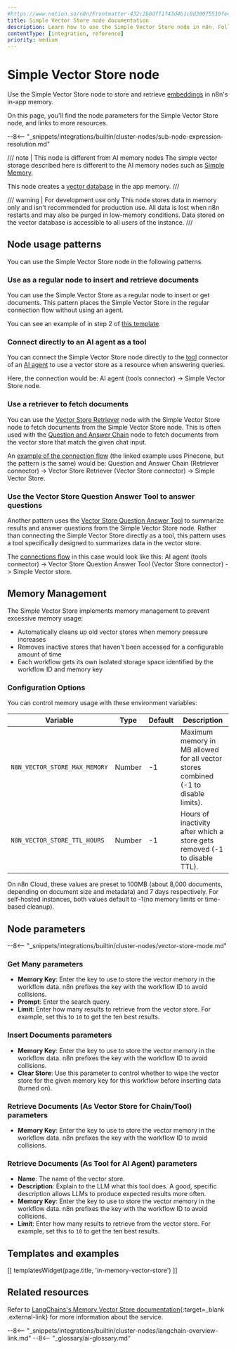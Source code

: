 ```yaml
---
#https://www.notion.so/n8n/Frontmatter-432c2b8dff1f43d4b1c8d20075510fe4
title: Simple Vector Store node documentation
description: Learn how to use the Simple Vector Store node in n8n. Follow technical documentation to integrate Simple Vector Store node into your workflows.
contentType: [integration, reference]
priority: medium
---
```


# Simple Vector Store node

Use the Simple Vector Store node to store and retrieve [embeddings](/glossary.md#ai-embedding) in n8n's in-app memory. 

On this page, you'll find the node parameters for the Simple Vector Store node, and links to more resources.

--8<-- "_snippets/integrations/builtin/cluster-nodes/sub-node-expression-resolution.md"

/// note | This node is different from AI memory nodes
The simple vector storage described here is different to the AI memory nodes such as [Simple Memory](/integrations/builtin/cluster-nodes/sub-nodes/n8n-nodes-langchain.memorybufferwindow/index.md).

This node creates a [vector database](/glossary.md#ai-vector-store) in the app memory.
///


/// warning | For development use only
This node stores data in memory only and isn't recommended for production use. All data is lost when n8n restarts and may also be purged in low-memory conditions. Data stored on the vector database is accessible to all users of the instance.
///

## Node usage patterns

You can use the Simple Vector Store node in the following patterns.

### Use as a regular node to insert and retrieve documents

You can use the Simple Vector Store as a regular node to insert or get documents. This pattern places the Simple Vector Store in the regular connection flow without using an agent.

You can see an example of in step 2 of [this template](https://n8n.io/workflows/2465-building-your-first-whatsapp-chatbot/).

### Connect directly to an AI agent as a tool

You can connect the Simple Vector Store node directly to the [tool](/glossary.md#ai-tool) connector of an [AI agent](/integrations/builtin/cluster-nodes/root-nodes/n8n-nodes-langchain.agent/index.md) to use a vector store as a resource when answering queries.

Here, the connection would be: AI agent (tools connector) -> Simple Vector Store node.

### Use a retriever to fetch documents

You can use the [Vector Store Retriever](/integrations/builtin/cluster-nodes/sub-nodes/n8n-nodes-langchain.retrievervectorstore.md) node with the Simple Vector Store node to fetch documents from the Simple Vector Store node. This is often used with the [Question and Answer Chain](/integrations/builtin/cluster-nodes/root-nodes/n8n-nodes-langchain.chainretrievalqa/index.md) node to fetch documents from the vector store that match the given chat input.

An [example of the connection flow](https://n8n.io/workflows/1960-ask-questions-about-a-pdf-using-ai/) (the linked example uses Pinecone, but the pattern is the same) would be: Question and Answer Chain (Retriever connector) -> Vector Store Retriever (Vector Store connector) -> Simple Vector Store.

### Use the Vector Store Question Answer Tool to answer questions

Another pattern uses the [Vector Store Question Answer Tool](/integrations/builtin/cluster-nodes/sub-nodes/n8n-nodes-langchain.toolvectorstore.md) to summarize results and answer questions from the Simple Vector Store node. Rather than connecting the Simple Vector Store directly as a tool, this pattern uses a tool specifically designed to summarizes data in the vector store.

The [connections flow](https://n8n.io/workflows/2465-building-your-first-whatsapp-chatbot/) in this case would look like this: AI agent (tools connector) -> Vector Store Question Answer Tool (Vector Store connector) -> Simple Vector store.

## Memory Management

The Simple Vector Store implements memory management to prevent excessive memory usage:

- Automatically cleans up old vector stores when memory pressure increases
- Removes inactive stores that haven't been accessed for a configurable amount of time
- Each workflow gets its own isolated storage space identified by the workflow ID and memory key

### Configuration Options

You can control memory usage with these environment variables:

 | Variable                      | Type   | Default | Description                                                                         |
 |-------------------------------|--------|---------|-------------------------------------------------------------------------------------|
 | `N8N_VECTOR_STORE_MAX_MEMORY` | Number | -1      | Maximum memory in MB allowed for all vector stores combined (-1 to disable limits). |
 | `N8N_VECTOR_STORE_TTL_HOURS`  | Number | -1      | Hours of inactivity after which a store gets removed (-1 to disable TTL).           |

On n8n Cloud, these values are preset to 100MB (about 8,000 documents, depending on document size and metadata) and 7 days respectively. For self-hosted instances, both values default to -1(no memory limits or time-based cleanup).

## Node parameters

--8<-- "_snippets/integrations/builtin/cluster-nodes/vector-store-mode.md"

<!-- vale from-write-good.Weasel = NO -->
### Get Many parameters
<!-- vale from-write-good.Weasel = YES -->

* **Memory Key**: Enter the key to use to store the vector memory in the workflow data. n8n prefixes the key with the workflow ID to avoid collisions.
* **Prompt**: Enter the search query.
* **Limit**: Enter how many results to retrieve from the vector store. For example, set this to `10` to get the ten best results.


### Insert Documents parameters

* **Memory Key**: Enter the key to use to store the vector memory in the workflow data. n8n prefixes the key with the workflow ID to avoid collisions.
* **Clear Store**: Use this parameter to control whether to wipe the vector store for the given memory key for this workflow before inserting data (turned on).

### Retrieve Documents (As Vector Store for Chain/Tool) parameters

* **Memory Key**: Enter the key to use to store the vector memory in the workflow data. n8n prefixes the key with the workflow ID to avoid collisions.

### Retrieve Documents (As Tool for AI Agent) parameters

* **Name**: The name of the vector store.
* **Description**: Explain to the LLM what this tool does. A good, specific description allows LLMs to produce expected results more often.
* **Memory Key**: Enter the key to use to store the vector memory in the workflow data. n8n prefixes the key with the workflow ID to avoid collisions.
* **Limit**: Enter how many results to retrieve from the vector store. For example, set this to `10` to get the ten best results.

## Templates and examples

<!-- see https://www.notion.so/n8n/Pull-in-templates-for-the-integrations-pages-37c716837b804d30a33b47475f6e3780 -->
[[ templatesWidget(page.title, 'in-memory-vector-store') ]]

## Related resources

Refer to [LangChains's Memory Vector Store documentation](https://js.langchain.com/docs/integrations/vectorstores/memory/){:target=_blank .external-link} for more information about the service.

--8<-- "_snippets/integrations/builtin/cluster-nodes/langchain-overview-link.md"
--8<-- "_glossary/ai-glossary.md"
